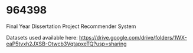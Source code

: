 # 964398
Final Year Dissertation Project Recommender System

Datasets used available here: https://drive.google.com/drive/folders/1WX-eaP5tvxh2JXSB-Otwcb3VqtapxeTQ?usp=sharing
